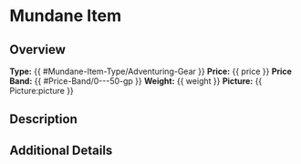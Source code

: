 # Mundane Item

## Overview
**Type:** {{ #Mundane-Item-Type/Adventuring-Gear }}
**Price:** {{ price }}
**Price Band:** {{ #Price-Band/0---50-gp }}
**Weight:** {{ weight }}
**Picture:** {{ Picture:picture }}


## Description


## Additional Details

